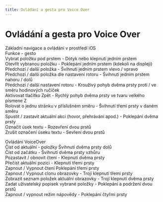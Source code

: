 ```yaml
---
title: Ovládání a gesta pro Voice Over
---
```

# Ovládání a gesta pro Voice Over

Základní navigace a ovládání v prostředí iOS  
Funkce - gesto  
Vybrat položku pod prstem - Dotyk nebo klepnutí jedním prstem  
Otevřít vybranou položku - Poklepání jedním prstem (kdekoli na displeji)  
Předchozí / další položka - Švihnutí jedním prstem vlevo / vpravo  
Předchozí / další položka dle nastavení rotoru - Švihnutí jedním prstem nahoru / dolů  
Předchozí / další nastavení rotoru - Krouživý pohyb dvěma prsty proti / ve směru hodinových ručiček  
Aktivovat tlačítko Zpět - Rychlý pohyb dvěma prsty ve tvaru velkého písmene Z  
Rolovat o jednu stránku v příslušném směru - Švihnutí třemi prsty v daném směru  
Spustit / zastavit aktuální akci (hovor, přehrávání apod.) - Poklepání dvěma prsty  
Označit úsek textu - Rozevření dvou prstů  
Zrušit označení úseku textu - Sevření dvou prstů  
  
Ovládání VoiceOver  
Číst od aktuální - položky Švihnutí dvěma prsty dolů  
Číst od začátku - Švihnutí dvěma prsty vzhůru  
Pozastavit / obnovit čtení - Klepnutí dvěma prsty  
Přečíst aktuální pozici - Klepnutí třemi prsty  
Zapnout / Vypnout čtení Poklepání třemi prsty  
Zapnout / Vypnout clonu obrazovky - Trojí klepnutí třemi prsty  
Zobrazit seznam položek aktuální obrazovky - Trojí klepnutí dvěma prsty  
Zadat uživatelský popisek vybrané položky - Poklepání a podržení dvou prstů  
Zapnout / vypnout režim nápovědy - Poklepání čtyřmi prsty